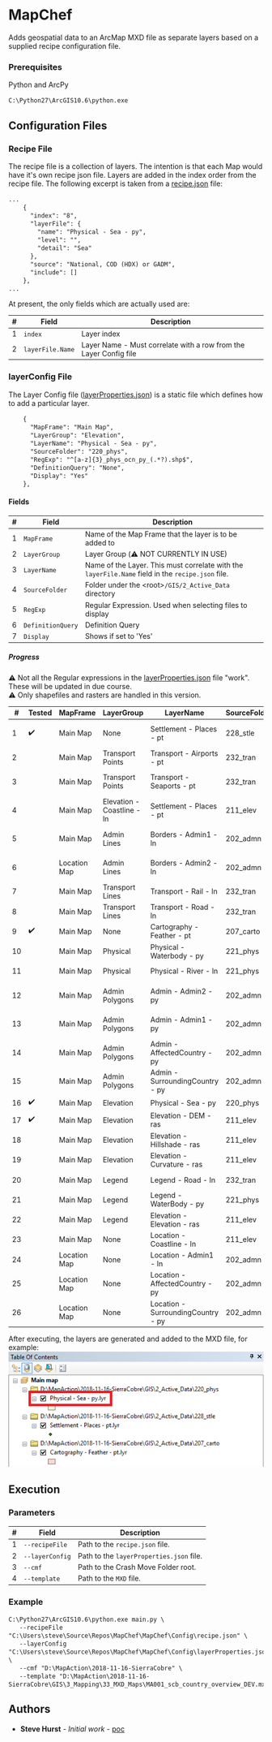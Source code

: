 
# MapChef

Adds geospatial data to an ArcMap MXD file as separate layers based on a supplied recipe configuration file.

### Prerequisites

Python and ArcPy

```
C:\Python27\ArcGIS10.6\python.exe
```

## Configuration Files


### Recipe File

The recipe file is a collection of layers.  The intention is that each Map would have it's own recipe json file.
Layers are added in the index order from the recipe file.
The following excerpt is taken from a [recipe.json](Config/recipe.json) file:
```
...
    {
      "index": "8",
      "layerFile": {
        "name": "Physical - Sea - py",
        "level": "",
        "detail": "Sea"
      },
      "source": "National, COD (HDX) or GADM",
      "include": []
    },
...
```

At present, the only fields which are actually used are:

#|Field | Description|
-|------------ | --------------------------------------------------------------|
1|```index``` | Layer index|
2|```layerFile.Name``` | Layer Name  - Must correlate with a row from the Layer Config file|


### layerConfig File

The Layer Config file ([layerProperties.json](Config/layerProperties.json)) is a static file which defines how to add a particular layer.

```
    {
      "MapFrame": "Main Map",
      "LayerGroup": "Elevation",
      "LayerName": "Physical - Sea - py",
      "SourceFolder": "220_phys",
      "RegExp": "^[a-z]{3}_phys_ocn_py_(.*?).shp$",
      "DefinitionQuery": "None",
      "Display": "Yes"
    },
```

#### Fields   
#|Field | Description|
-|------------ | -------------|
1|```MapFrame``` | Name of the Map Frame that the layer is to be added to|
2|```LayerGroup``` | Layer Group (:warning: NOT CURRENTLY IN USE)|
3|```LayerName``` | Name of the Layer.  This must correlate with the ```layerFile.Name``` field in the ```recipe.json``` file.  |
4|```SourceFolder``` | Folder under the &lt;root&gt;```/GIS/2_Active_Data``` directory|
5|```RegExp``` | Regular Expression.  Used when selecting files to display|
6|```DefinitionQuery``` | Definition Query|
7|```Display``` | Shows if set to 'Yes'|


##### Progress
:warning: Not all the Regular expressions in the [layerProperties.json](Config/layerProperties.json) file "work".  These will be updated in due course.<br>
:warning: Only shapefiles and rasters are handled in this version.


#|Tested|MapFrame|LayerGroup|LayerName|SourceFolder|RegExp|DefinitionQuery|Display||
-|-|--------|----------|---------|------------|------|---------------|-------|-|
1|:heavy_check_mark:|Main Map|None|Settlement - Places - pt|228_stle|^[a-z]{3}_stle_stl_pt_(.*?)_(.*?)_([phm][phm]).shp$|fclass IN ('national_capital', 'city')|Yes||
2||Main Map|Transport Points|Transport - Airports - pt|232_tran|^[a-z]{3}_tran_air_pt_(.*?)_(.*?)_([phm][phm]).shp$||Yes||
3||Main Map|Transport Points|Transport - Seaports - pt|232_tran|^[a-z]{3}_trans_por_pt_(.*?)_(.*?)_([phm][phm]).shp$||Yes||
4||Main Map|Elevation - Coastline - ln|Settlement - Places - pt|211_elev|^[a-z]{3}_elev_cst_ln_(.*?)_(.*?)_([phm][phm]).shp$||Yes||
5||Main Map|Admin Lines|Borders - Admin1 - ln|202_admn|^[a-z]{3}_admn_ad1_ln_(.*?)_(.*?)_([phm][phm]).shp$||Yes||
6||Location Map|Admin Lines|Borders - Admin2 - ln|202_admn|^[a-z]{3}_admn_ad2_ln_(.*?)_(.*?)_([phm][phm]).shp$||Yes||
7||Main Map|Transport Lines|Transport - Rail - ln|232_tran|^[a-z]{3}_tran_rrd_ln_(.*?)_(.*?)_([phm][phm]).shp$||Yes||
8||Main Map|Transport Lines|Transport - Road - ln|232_tran|^[a-z]{3}_tran_rds_ln_(.*?)_(.*?)_([phm][phm]).shp$||Yes||
9|:heavy_check_mark:|Main Map|None|Cartography - Feather - pt|207_carto|^[a-z]{3}_carto_fea_py_(.*?)_(.*?)_pp_(.*?).shp$||Yes||
10||Main Map|Physical|Physical - Waterbody - py|221_phys|||Yes||
11||Main Map|Physical|Physical - River - ln|221_phys|^[a-z]{3}_phys_riv_ln_(.*?)_(.*?)_([phm][phm]).shp$||Yes||
12||Main Map|Admin Polygons|Admin - Admin2 - py|202_admn|^[a-z]{3}_admn_ad2_py_(.*?)_(.*?)_([phm][phm]).shp$||Yes||
13||Main Map|Admin Polygons|Admin - Admin1 - py|202_admn|^[a-z]{3}_admn_ad1_py_(.*?)_(.*?)_([phm][phm]).shp$||Yes||
14||Main Map|Admin Polygons|Admin - AffectedCountry - py|202_admn|^[a-z]{3}_admn_ad0_py_(.*?)_(.*?)_([phm][phm]).shp$||Yes||
15||Main Map|Admin Polygons|Admin - SurroundingCountry - py|202_admn|^(?!(XXX))_admn_ad0_py_(.*?)_(.*?)_([phm][phm])(_(.+))||Yes||
16|:heavy_check_mark:|Main Map|Elevation|Physical - Sea - py|220_phys|^[a-z]{3}_phys_ocn_py_(.*?).shp$||Yes||
17|:heavy_check_mark:|Main Map|Elevation|Elevation - DEM - ras|211_elev|^Rasters.gdb\/[a-z]{3}_elev_dem_ras_(.*?)$||Yes||
18||Main Map|Elevation|Elevation - Hillshade - ras|211_elev|^Rasters.gdb\/[a-z]{3}_elev_hsh_ras_(.*?)$||Yes||
19||Main Map|Elevation|Elevation - Curvature - ras|211_elev|tbd||Yes||
20||Main Map|Legend|Legend - Road - ln|232_tran|^XXX_tran_rds_ln_(.*?)_(.*?)_([phm][phm])(_(.+))||No||
21||Main Map|Legend|Legend - WaterBody - py|221_phys|tbd||No||
22||Main Map|Legend|Elevation - Elevation - ras|211_elev|^XXX_elev_dem_ras_(.*?)_(.*?)_([phm][phm])(_(.+))||Yes||
23||Main Map|None|Location - Coastline - ln|211_elev|^XXX_elev_cst_ln_(.*?)_(.*?)_([phm][phm])(_(.+))||Yes||
24||Location Map|None|Location - Admin1 - ln|202_admn|^XXX_admn_ad1_ln_(.*?)_(.*?)_([phm][phm])(_(.+))||Yes||
25||Location Map|None|Location - AffectedCountry - py|202_admn|^XXX_admn_ad0_py_(.*?)_(.*?)_([phm][phm])(_(.+))||Yes||
26||Location Map|None|Location - SurroundingCountry - py|202_admn|^(?!(XXX))_admn_ad0_py_(.*?)_(.*?)_([phm][phm])(_(.+))||Yes||

After executing, the layers are generated and added to the MXD file, for example:
![alt text](Images/TableOfContents.png)

## Execution

### Parameters

#|Field | Description|
-|------------ | -------------|
1|```--recipeFile``` | Path to the ```recipe.json``` file.|
2|```--layerConfig``` | Path to the ```layerProperties.json``` file.|
3|```--cmf``` | Path to the Crash Move Folder root. |
4|```--template``` | Path to the ```MXD``` file.|

### Example


```
C:\Python27\ArcGIS10.6\python.exe main.py \
   --recipeFile "C:\Users\steve\Source\Repos\MapChef\MapChef\Config\recipe.json" \
   --layerConfig "C:\Users\steve\Source\Repos\MapChef\MapChef\Config\layerProperties.json" \
   --cmf "D:\MapAction\2018-11-16-SierraCobre" \
   --template "D:\MapAction\2018-11-16-SierraCobre\GIS\3_Mapping\33_MXD_Maps\MA001_scb_country_overview_DEV.mxd" 
```

## Authors

* **Steve Hurst** - *Initial work* - [poc](https://github.com/mapaction/mapactionpy_arcmap/poc)

